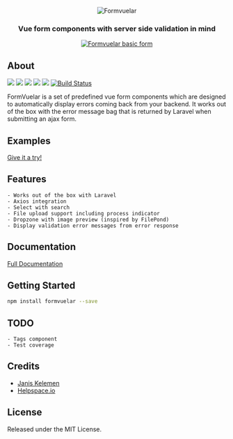 <p align="center">
    <img src="https://janiskelemen.github.io/formvuelar/example/Formvuelar.svg" alt="Formvuelar" />
</p>
<h3 align="center">Vue form components with server side validation in mind</h3>

<p align="center">
    <a href="https://janiskelemen.github.io/formvuelar/" target="_blank">
        <img src="https://janiskelemen.github.io/formvuelar/example/formvuelar_basic_form.png" alt="Formvuelar basic form" />
    </a>
</p>

<h2>About</h2>

[![](https://img.shields.io/npm/v/formvuelar.svg?label=version)](https://www.npmjs.com/package/formvuelar)
[![](https://img.shields.io/npm/dm/formvuelar.svg)](https://npmcharts.com/compare/formvuelar?minimal=true)
[![](https://badgen.net/bundlephobia/minzip/formvuelar?label=Size&color=38A89D)](https://bundlephobia.com/result?p=formvuelar)
![](https://img.shields.io/github/forks/janiskelemen/formvuelar.svg)
![](https://img.shields.io/github/license/janiskelemen/formvuelar.svg)
[![Build Status](https://travis-ci.com/janiskelemen/formvuelar.svg?branch=master)](https://travis-ci.com/janiskelemen/formvuelar)

<p>
FormVuelar is a set of predefined vue form components which are designed to automatically display errors coming back from your backend. It works out of the box with the error message bag that is returned by Laravel when submitting an ajax form.
</p>

<h2>Examples</h2>
<a href="https://janiskelemen.github.io/formvuelar/" target="_blank">Give it a try!</a>

<h2>Features</h2>

    - Works out of the box with Laravel
    - Axios integration
    - Select with search
    - File upload support including process indicator
    - Dropzone with image preview (inspired by FilePond)
    - Display validation error messages from error response

## Documentation

[Full Documentation](https://formvuelar.netlify.com)

<h2>Getting Started</h2>

```bash
npm install formvuelar --save
```

## TODO

    - Tags component
    - Test coverage

## Credits

- [Janis Kelemen](https://twitter.com/janiskelemen)
- [Helpspace.io](https://helpspace.io)

<h2>License</h2>
<p>Released under the MIT License.</p>
